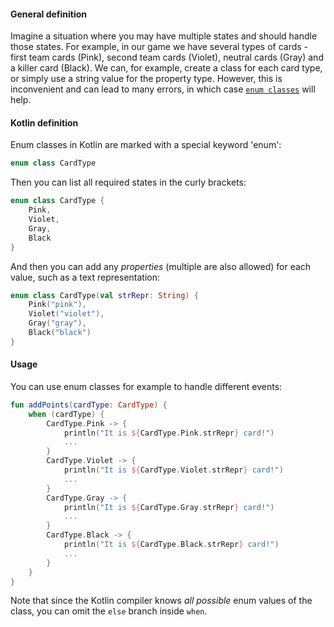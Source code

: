 #### General definition

Imagine a situation where you may have multiple states and should handle those states. 
For example, in our game we have several types of cards - first team cards (Pink), 
second team cards (Violet), neutral cards (Gray) and a killer card (Black). 
We can, for example, create a class for each card type, or simply use a string value for the property type. 
However, this is inconvenient and can lead to many errors, in which case [`enum classes`](https://kotlinlang.org/docs/enum-classes.html) will help.

#### Kotlin definition

Enum classes in Kotlin are marked with a special keyword 'enum':

```kotlin
enum class CardType
```

Then you can list all required states in the curly brackets:

```kotlin
enum class CardType {
    Pink,
    Violet,
    Gray,
    Black
}
```

And then you can add any _properties_ (multiple are also allowed) for each value, such as a text representation:

```kotlin
enum class CardType(val strRepr: String) {
    Pink("pink"),
    Violet("violet"),
    Gray("gray"),
    Black("black")
}
```

#### Usage

You can use enum classes for example to handle different events:

```kotlin
fun addPoints(cardType: CardType) {
    when (cardType) {
        CardType.Pink -> {
            println("It is ${CardType.Pink.strRepr} card!")
            ...
        }
        CardType.Violet -> {
            println("It is ${CardType.Violet.strRepr} card!")
            ...
        }
        CardType.Gray -> {
            println("It is ${CardType.Gray.strRepr} card!")
            ...
        }
        CardType.Black -> {
            println("It is ${CardType.Black.strRepr} card!")
            ...
        }
    }
}
```

Note that since the Kotlin compiler knows _all possible_ enum values of the class, you can omit the `else` branch inside `when`.